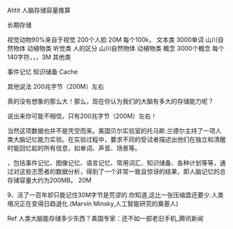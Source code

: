 Atitit 人脑存储容量推算

长期存储

视觉动物90%来自于视觉
200个人脸  20M
每个100k，
文本类  3000单词
山川自然物体
动植物类
听觉类
人的区分
山川自然物体
动植物类
概念
3000个概念   每个140字符，，，3M
其他类

事件记忆
知识储备
Cache  

其他说法
200兆字节（200M）左右

真的没有想象的那么大！那么，现在你认为我们的大脑有多大的存储能力呢？


说出来你可能不相信，只有200兆字节（200M）左右！

当然这项数据也并不是凭空而来。美国贝尔实验室的托马斯.兰德尔主持了一项人类大脑记忆能力实验。在实验过程中，要求不同的受试者描述出他们在独立和清醒时能回忆起的所有信息，如单词、声音、场景等。



，包括事件记忆、图像记忆、语言记忆、常用词汇、知识储备、各种计划等等，通过对这些志愿者的数据分析，得到了一个非常一致且惊讶的结果，即人脑记忆的总存储容量大约为200MB。
20M

9、活了一百年却只能记住30M字节是荒谬的.你知道,这比一张压缩盘还要少.人类境况正在变得日趋退化.(Marvin Minsky,人工智能研究的奠基人)


Ref
人类大脑能存储多少东西？美国专家：还不如一部老旧手机_腾讯新闻

